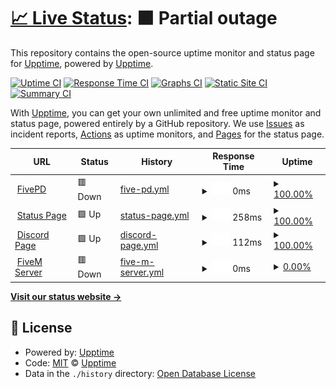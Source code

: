# [📈 Live Status](https://status.fivepdcommunity.com): <!--live status--> **🟧 Partial outage**

This repository contains the open-source uptime monitor and status page for [Upptime](https://upptime.js.org), powered by [Upptime](https://github.com/upptime/upptime).

[![Uptime CI](https://github.com/upptime/upptime/workflows/Uptime%20CI/badge.svg)](https://github.com/upptime/upptime/actions?query=workflow%3A%22Uptime+CI%22)
[![Response Time CI](https://github.com/upptime/upptime/workflows/Response%20Time%20CI/badge.svg)](https://github.com/upptime/upptime/actions?query=workflow%3A%22Response+Time+CI%22)
[![Graphs CI](https://github.com/upptime/upptime/workflows/Graphs%20CI/badge.svg)](https://github.com/upptime/upptime/actions?query=workflow%3A%22Graphs+CI%22)
[![Static Site CI](https://github.com/upptime/upptime/workflows/Static%20Site%20CI/badge.svg)](https://github.com/upptime/upptime/actions?query=workflow%3A%22Static+Site+CI%22)
[![Summary CI](https://github.com/upptime/upptime/workflows/Summary%20CI/badge.svg)](https://github.com/upptime/upptime/actions?query=workflow%3A%22Summary+CI%22)

With [Upptime](https://upptime.js.org), you can get your own unlimited and free uptime monitor and status page, powered entirely by a GitHub repository. We use [Issues](https://github.com/upptime/upptime/issues) as incident reports, [Actions](https://github.com/upptime/upptime/actions) as uptime monitors, and [Pages](https://status.fivepdcommunity.com) for the status page.

<!--start: status pages-->
<!-- This summary is generated by Upptime (https://github.com/upptime/upptime) -->
<!-- Do not edit this manually, your changes will be overwritten -->
<!-- prettier-ignore -->
| URL | Status | History | Response Time | Uptime |
| --- | ------ | ------- | ------------- | ------ |
| <img alt="" src="https://favicons.githubusercontent.com/www.fivepdcommunity.com" height="13"> [FivePD](https://www.fivepdcommunity.com) | 🟥 Down | [five-pd.yml](https://github.com/MIFD670/FivePD/commits/HEAD/history/five-pd.yml) | <details><summary><img alt="Response time graph" src="./graphs/five-pd/response-time-week.png" height="20"> 0ms</summary><br><a href="https://status.fivepdcommunity.com/history/five-pd"><img alt="Response time 0" src="https://img.shields.io/endpoint?url=https%3A%2F%2Fraw.githubusercontent.com%2FMIFD670%2FFivePD%2FHEAD%2Fapi%2Ffive-pd%2Fresponse-time.json"></a><br><a href="https://status.fivepdcommunity.com/history/five-pd"><img alt="24-hour response time 0" src="https://img.shields.io/endpoint?url=https%3A%2F%2Fraw.githubusercontent.com%2FMIFD670%2FFivePD%2FHEAD%2Fapi%2Ffive-pd%2Fresponse-time-day.json"></a><br><a href="https://status.fivepdcommunity.com/history/five-pd"><img alt="7-day response time 0" src="https://img.shields.io/endpoint?url=https%3A%2F%2Fraw.githubusercontent.com%2FMIFD670%2FFivePD%2FHEAD%2Fapi%2Ffive-pd%2Fresponse-time-week.json"></a><br><a href="https://status.fivepdcommunity.com/history/five-pd"><img alt="30-day response time 0" src="https://img.shields.io/endpoint?url=https%3A%2F%2Fraw.githubusercontent.com%2FMIFD670%2FFivePD%2FHEAD%2Fapi%2Ffive-pd%2Fresponse-time-month.json"></a><br><a href="https://status.fivepdcommunity.com/history/five-pd"><img alt="1-year response time 0" src="https://img.shields.io/endpoint?url=https%3A%2F%2Fraw.githubusercontent.com%2FMIFD670%2FFivePD%2FHEAD%2Fapi%2Ffive-pd%2Fresponse-time-year.json"></a></details> | <details><summary><a href="https://status.fivepdcommunity.com/history/five-pd">100.00%</a></summary><a href="https://status.fivepdcommunity.com/history/five-pd"><img alt="All-time uptime 100.00%" src="https://img.shields.io/endpoint?url=https%3A%2F%2Fraw.githubusercontent.com%2FMIFD670%2FFivePD%2FHEAD%2Fapi%2Ffive-pd%2Fuptime.json"></a><br><a href="https://status.fivepdcommunity.com/history/five-pd"><img alt="24-hour uptime 100.00%" src="https://img.shields.io/endpoint?url=https%3A%2F%2Fraw.githubusercontent.com%2FMIFD670%2FFivePD%2FHEAD%2Fapi%2Ffive-pd%2Fuptime-day.json"></a><br><a href="https://status.fivepdcommunity.com/history/five-pd"><img alt="7-day uptime 100.00%" src="https://img.shields.io/endpoint?url=https%3A%2F%2Fraw.githubusercontent.com%2FMIFD670%2FFivePD%2FHEAD%2Fapi%2Ffive-pd%2Fuptime-week.json"></a><br><a href="https://status.fivepdcommunity.com/history/five-pd"><img alt="30-day uptime 100.00%" src="https://img.shields.io/endpoint?url=https%3A%2F%2Fraw.githubusercontent.com%2FMIFD670%2FFivePD%2FHEAD%2Fapi%2Ffive-pd%2Fuptime-month.json"></a><br><a href="https://status.fivepdcommunity.com/history/five-pd"><img alt="1-year uptime 100.00%" src="https://img.shields.io/endpoint?url=https%3A%2F%2Fraw.githubusercontent.com%2FMIFD670%2FFivePD%2FHEAD%2Fapi%2Ffive-pd%2Fuptime-year.json"></a></details>
| <img alt="" src="https://favicons.githubusercontent.com/status.fivepdcommunity.com" height="13"> [Status Page](https://status.fivepdcommunity.com) | 🟩 Up | [status-page.yml](https://github.com/MIFD670/FivePD/commits/HEAD/history/status-page.yml) | <details><summary><img alt="Response time graph" src="./graphs/status-page/response-time-week.png" height="20"> 258ms</summary><br><a href="https://status.fivepdcommunity.com/history/status-page"><img alt="Response time 350" src="https://img.shields.io/endpoint?url=https%3A%2F%2Fraw.githubusercontent.com%2FMIFD670%2FFivePD%2FHEAD%2Fapi%2Fstatus-page%2Fresponse-time.json"></a><br><a href="https://status.fivepdcommunity.com/history/status-page"><img alt="24-hour response time 434" src="https://img.shields.io/endpoint?url=https%3A%2F%2Fraw.githubusercontent.com%2FMIFD670%2FFivePD%2FHEAD%2Fapi%2Fstatus-page%2Fresponse-time-day.json"></a><br><a href="https://status.fivepdcommunity.com/history/status-page"><img alt="7-day response time 258" src="https://img.shields.io/endpoint?url=https%3A%2F%2Fraw.githubusercontent.com%2FMIFD670%2FFivePD%2FHEAD%2Fapi%2Fstatus-page%2Fresponse-time-week.json"></a><br><a href="https://status.fivepdcommunity.com/history/status-page"><img alt="30-day response time 345" src="https://img.shields.io/endpoint?url=https%3A%2F%2Fraw.githubusercontent.com%2FMIFD670%2FFivePD%2FHEAD%2Fapi%2Fstatus-page%2Fresponse-time-month.json"></a><br><a href="https://status.fivepdcommunity.com/history/status-page"><img alt="1-year response time 350" src="https://img.shields.io/endpoint?url=https%3A%2F%2Fraw.githubusercontent.com%2FMIFD670%2FFivePD%2FHEAD%2Fapi%2Fstatus-page%2Fresponse-time-year.json"></a></details> | <details><summary><a href="https://status.fivepdcommunity.com/history/status-page">100.00%</a></summary><a href="https://status.fivepdcommunity.com/history/status-page"><img alt="All-time uptime 100.00%" src="https://img.shields.io/endpoint?url=https%3A%2F%2Fraw.githubusercontent.com%2FMIFD670%2FFivePD%2FHEAD%2Fapi%2Fstatus-page%2Fuptime.json"></a><br><a href="https://status.fivepdcommunity.com/history/status-page"><img alt="24-hour uptime 100.00%" src="https://img.shields.io/endpoint?url=https%3A%2F%2Fraw.githubusercontent.com%2FMIFD670%2FFivePD%2FHEAD%2Fapi%2Fstatus-page%2Fuptime-day.json"></a><br><a href="https://status.fivepdcommunity.com/history/status-page"><img alt="7-day uptime 100.00%" src="https://img.shields.io/endpoint?url=https%3A%2F%2Fraw.githubusercontent.com%2FMIFD670%2FFivePD%2FHEAD%2Fapi%2Fstatus-page%2Fuptime-week.json"></a><br><a href="https://status.fivepdcommunity.com/history/status-page"><img alt="30-day uptime 100.00%" src="https://img.shields.io/endpoint?url=https%3A%2F%2Fraw.githubusercontent.com%2FMIFD670%2FFivePD%2FHEAD%2Fapi%2Fstatus-page%2Fuptime-month.json"></a><br><a href="https://status.fivepdcommunity.com/history/status-page"><img alt="1-year uptime 100.00%" src="https://img.shields.io/endpoint?url=https%3A%2F%2Fraw.githubusercontent.com%2FMIFD670%2FFivePD%2FHEAD%2Fapi%2Fstatus-page%2Fuptime-year.json"></a></details>
| <img alt="" src="https://favicons.githubusercontent.com/status.fivepdcommunity.com" height="13"> [Discord Page](https://status.fivepdcommunity.com) | 🟩 Up | [discord-page.yml](https://github.com/MIFD670/FivePD/commits/HEAD/history/discord-page.yml) | <details><summary><img alt="Response time graph" src="./graphs/discord-page/response-time-week.png" height="20"> 112ms</summary><br><a href="https://status.fivepdcommunity.com/history/discord-page"><img alt="Response time 192" src="https://img.shields.io/endpoint?url=https%3A%2F%2Fraw.githubusercontent.com%2FMIFD670%2FFivePD%2FHEAD%2Fapi%2Fdiscord-page%2Fresponse-time.json"></a><br><a href="https://status.fivepdcommunity.com/history/discord-page"><img alt="24-hour response time 138" src="https://img.shields.io/endpoint?url=https%3A%2F%2Fraw.githubusercontent.com%2FMIFD670%2FFivePD%2FHEAD%2Fapi%2Fdiscord-page%2Fresponse-time-day.json"></a><br><a href="https://status.fivepdcommunity.com/history/discord-page"><img alt="7-day response time 112" src="https://img.shields.io/endpoint?url=https%3A%2F%2Fraw.githubusercontent.com%2FMIFD670%2FFivePD%2FHEAD%2Fapi%2Fdiscord-page%2Fresponse-time-week.json"></a><br><a href="https://status.fivepdcommunity.com/history/discord-page"><img alt="30-day response time 131" src="https://img.shields.io/endpoint?url=https%3A%2F%2Fraw.githubusercontent.com%2FMIFD670%2FFivePD%2FHEAD%2Fapi%2Fdiscord-page%2Fresponse-time-month.json"></a><br><a href="https://status.fivepdcommunity.com/history/discord-page"><img alt="1-year response time 192" src="https://img.shields.io/endpoint?url=https%3A%2F%2Fraw.githubusercontent.com%2FMIFD670%2FFivePD%2FHEAD%2Fapi%2Fdiscord-page%2Fresponse-time-year.json"></a></details> | <details><summary><a href="https://status.fivepdcommunity.com/history/discord-page">100.00%</a></summary><a href="https://status.fivepdcommunity.com/history/discord-page"><img alt="All-time uptime 99.99%" src="https://img.shields.io/endpoint?url=https%3A%2F%2Fraw.githubusercontent.com%2FMIFD670%2FFivePD%2FHEAD%2Fapi%2Fdiscord-page%2Fuptime.json"></a><br><a href="https://status.fivepdcommunity.com/history/discord-page"><img alt="24-hour uptime 100.00%" src="https://img.shields.io/endpoint?url=https%3A%2F%2Fraw.githubusercontent.com%2FMIFD670%2FFivePD%2FHEAD%2Fapi%2Fdiscord-page%2Fuptime-day.json"></a><br><a href="https://status.fivepdcommunity.com/history/discord-page"><img alt="7-day uptime 100.00%" src="https://img.shields.io/endpoint?url=https%3A%2F%2Fraw.githubusercontent.com%2FMIFD670%2FFivePD%2FHEAD%2Fapi%2Fdiscord-page%2Fuptime-week.json"></a><br><a href="https://status.fivepdcommunity.com/history/discord-page"><img alt="30-day uptime 99.96%" src="https://img.shields.io/endpoint?url=https%3A%2F%2Fraw.githubusercontent.com%2FMIFD670%2FFivePD%2FHEAD%2Fapi%2Fdiscord-page%2Fuptime-month.json"></a><br><a href="https://status.fivepdcommunity.com/history/discord-page"><img alt="1-year uptime 99.99%" src="https://img.shields.io/endpoint?url=https%3A%2F%2Fraw.githubusercontent.com%2FMIFD670%2FFivePD%2FHEAD%2Fapi%2Fdiscord-page%2Fuptime-year.json"></a></details>
| <img alt="" src="https://favicons.githubusercontent.com/fivepdcommunity.com" height="13"> [FiveM Server](https://fivepdcommunity.com) | 🟥 Down | [five-m-server.yml](https://github.com/MIFD670/FivePD/commits/HEAD/history/five-m-server.yml) | <details><summary><img alt="Response time graph" src="./graphs/five-m-server/response-time-week.png" height="20"> 0ms</summary><br><a href="https://status.fivepdcommunity.com/history/five-m-server"><img alt="Response time 277" src="https://img.shields.io/endpoint?url=https%3A%2F%2Fraw.githubusercontent.com%2FMIFD670%2FFivePD%2FHEAD%2Fapi%2Ffive-m-server%2Fresponse-time.json"></a><br><a href="https://status.fivepdcommunity.com/history/five-m-server"><img alt="24-hour response time 0" src="https://img.shields.io/endpoint?url=https%3A%2F%2Fraw.githubusercontent.com%2FMIFD670%2FFivePD%2FHEAD%2Fapi%2Ffive-m-server%2Fresponse-time-day.json"></a><br><a href="https://status.fivepdcommunity.com/history/five-m-server"><img alt="7-day response time 0" src="https://img.shields.io/endpoint?url=https%3A%2F%2Fraw.githubusercontent.com%2FMIFD670%2FFivePD%2FHEAD%2Fapi%2Ffive-m-server%2Fresponse-time-week.json"></a><br><a href="https://status.fivepdcommunity.com/history/five-m-server"><img alt="30-day response time 0" src="https://img.shields.io/endpoint?url=https%3A%2F%2Fraw.githubusercontent.com%2FMIFD670%2FFivePD%2FHEAD%2Fapi%2Ffive-m-server%2Fresponse-time-month.json"></a><br><a href="https://status.fivepdcommunity.com/history/five-m-server"><img alt="1-year response time 277" src="https://img.shields.io/endpoint?url=https%3A%2F%2Fraw.githubusercontent.com%2FMIFD670%2FFivePD%2FHEAD%2Fapi%2Ffive-m-server%2Fresponse-time-year.json"></a></details> | <details><summary><a href="https://status.fivepdcommunity.com/history/five-m-server">0.00%</a></summary><a href="https://status.fivepdcommunity.com/history/five-m-server"><img alt="All-time uptime 32.95%" src="https://img.shields.io/endpoint?url=https%3A%2F%2Fraw.githubusercontent.com%2FMIFD670%2FFivePD%2FHEAD%2Fapi%2Ffive-m-server%2Fuptime.json"></a><br><a href="https://status.fivepdcommunity.com/history/five-m-server"><img alt="24-hour uptime 0.00%" src="https://img.shields.io/endpoint?url=https%3A%2F%2Fraw.githubusercontent.com%2FMIFD670%2FFivePD%2FHEAD%2Fapi%2Ffive-m-server%2Fuptime-day.json"></a><br><a href="https://status.fivepdcommunity.com/history/five-m-server"><img alt="7-day uptime 0.00%" src="https://img.shields.io/endpoint?url=https%3A%2F%2Fraw.githubusercontent.com%2FMIFD670%2FFivePD%2FHEAD%2Fapi%2Ffive-m-server%2Fuptime-week.json"></a><br><a href="https://status.fivepdcommunity.com/history/five-m-server"><img alt="30-day uptime 0.00%" src="https://img.shields.io/endpoint?url=https%3A%2F%2Fraw.githubusercontent.com%2FMIFD670%2FFivePD%2FHEAD%2Fapi%2Ffive-m-server%2Fuptime-month.json"></a><br><a href="https://status.fivepdcommunity.com/history/five-m-server"><img alt="1-year uptime 32.95%" src="https://img.shields.io/endpoint?url=https%3A%2F%2Fraw.githubusercontent.com%2FMIFD670%2FFivePD%2FHEAD%2Fapi%2Ffive-m-server%2Fuptime-year.json"></a></details>

<!--end: status pages-->

[**Visit our status website →**](https://status.fivepdcommunity.com)

## 📄 License

- Powered by: [Upptime](https://github.com/upptime/upptime)
- Code: [MIT](./LICENSE) © [Upptime](https://upptime.js.org)
- Data in the `./history` directory: [Open Database License](https://opendatacommons.org/licenses/odbl/1-0/)
